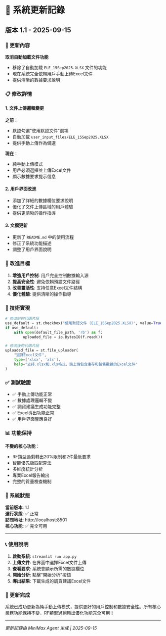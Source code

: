 # 📝 系統更新記錄

## 版本 1.1 - 2025-09-15

### 🔄 更新內容

**取消自動加載文件功能**
- 移除了自動加載 `ELE_15Sep2025.XLSX` 文件的功能
- 現在系統完全依賴用戶手動上傳Excel文件
- 提供清晰的數據要求說明

### 📋 修改詳情

#### 1. 文件上傳邏輯變更
**之前**：
- 默認勾選"使用默認文件"選項
- 自動加載 `user_input_files/ELE_15Sep2025.XLSX`
- 提供手動上傳作為備選

**現在**：
- 純手動上傳模式
- 用戶必須選擇並上傳Excel文件
- 顯示數據要求提示信息

#### 2. 用戶界面改進
- 添加了詳細的數據欄位要求說明
- 優化了文件上傳區域的用戶體驗
- 提供更清晰的操作指導

#### 3. 文檔更新
- 更新了 `README.md` 中的使用流程
- 修正了系統功能描述
- 調整了用戶界面說明

### 🎯 改進目標

1. **增強用戶控制**: 用戶完全控制數據輸入源
2. **提高安全性**: 避免依賴預設文件路徑
3. **改善靈活性**: 支持任意Excel文件結構
4. **優化體驗**: 提供清晰的操作指導

### 🔧 技術實現

```python
# 修改前的代碼片段
use_default = st.checkbox("使用默認文件 (ELE_15Sep2025.XLSX)", value=True)
if use_default:
    with open(default_file_path, 'rb') as f:
        uploaded_file = io.BytesIO(f.read())

# 修改後的代碼片段
uploaded_file = st.file_uploader(
    "選擇Excel文件", 
    type=['xlsx', 'xls'],
    help="支持.xlsx和.xls格式，請上傳包含庫存和銷售數據的Excel文件"
)
```

### ✅ 測試驗證

- ✅ 手動上傳功能正常
- ✅ 數據處理邏輯不變
- ✅ 調貨建議生成功能完整
- ✅ Excel導出功能正常
- ✅ 用戶界面響應良好

### 📊 功能保持

**不變的核心功能**：
- RF類型過剩轉出20%限制和2件最低要求
- 智能優先級匹配算法
- 多維度統計分析
- 專業Excel報告輸出
- 完整的質量檢查機制

### 🚀 系統狀態

**當前版本**: 1.1  
**運行狀態**: ✅ 正常  
**訪問地址**: http://localhost:8501  
**核心功能**: ✅ 完全可用  

---

### 📞 使用說明

1. **啟動系統**: `streamlit run app.py`
2. **上傳文件**: 在界面中選擇Excel文件上傳
3. **查看要求**: 系統會顯示所需的數據欄位
4. **開始分析**: 點擊"開始分析"按鈕
5. **導出結果**: 下載生成的調貨建議Excel文件

### 🎉 更新完成

系統已成功更新為純手動上傳模式，提供更好的用戶控制和數據安全性。所有核心業務功能保持不變，RF類型過剩轉出優化功能完全可用！

---
*更新記錄由 MiniMax Agent 生成 | 2025-09-15*
